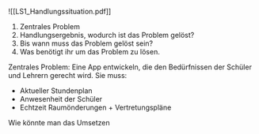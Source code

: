 
![[LS1_Handlungssituation.pdf]]
1. Zentrales Problem
2. Handlungsergebnis, wodurch ist das Problem gelöst?
3. Bis wann muss das Problem gelöst sein?
4. Was benötigt ihr um das Problem zu lösen.

Zentrales Problem:
Eine App entwickeln, die den Bedürfnissen der Schüler und Lehrern gerecht wird.
Sie muss:
- Aktueller Stundenplan
- Anwesenheit der Schüler
- Echtzeit Raumönderungen + Vertretungspläne

Wie könnte man das Umsetzen